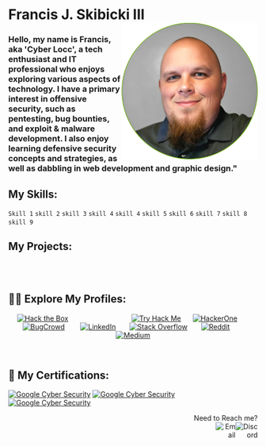 

# Francis J. Skibicki III <img alt="Picture of Me" width="275px" align="right"  src="https://github.com/CyberLocc/CyberLocc/blob/main/Francis-Skibicki-III.png?raw=true" />



### Hello, my name is Francis, aka 'Cyber Locc', a tech enthusiast and IT professional who enjoys exploring various aspects of technology. I have a primary interest in offensive security, such as pentesting, bug bounties, and exploit & malware development. I also enjoy learning defensive security concepts and strategies, as well as dabbling in web development and graphic design." 


## My Skills: 

`Skill 1` `skill 2` `skill 3` `skill 4` `skill 4` 
`skill 5` `skill 6` `skill 7` `skill 8` `skill 9`

## My Projects:
<br> <Br> 
## 👨‍💻 Explore My Profiles:<br>
<p align="center">
<a href="https://app.hackthebox.com/profile/1577673"><img alt="Hack the Box" width="10%" style="padding-right:100px;" src="https://cdn.simpleicons.org/hackthebox" /></a>
&nbsp;&nbsp;&nbsp;&nbsp;&nbsp;&nbsp;<a href="https://tryhackme.com/p/CyberLocc"><img alt="Try Hack Me" width="10%" src="https://cdn.simpleicons.org/tryhackme" /></a>
&nbsp;&nbsp;&nbsp;&nbsp;&nbsp;<a href="https://hackerone.com/cyberlocc?type=user"><img alt="HackerOne" width="10%" src="https://cdn.simpleicons.org/hackerone" /></a>
&nbsp;&nbsp;&nbsp;&nbsp;&nbsp;<a href="https://bugcrowd.com/CyberLocc"><img alt="BugCrowd" width="10%" src="https://cdn.simpleicons.org/bugcrowd" /></a>
&nbsp;&nbsp;&nbsp;&nbsp;&nbsp;&nbsp;&nbsp;<a href="https://www.linkedin.com/in/francisskibicki/"><img alt="LinkedIn" width="10%" src="https://cdn.simpleicons.org/linkedin" /></a>
&nbsp;&nbsp;&nbsp;&nbsp;&nbsp;&nbsp;<a href="https://stackoverflow.com/users/12873617/cyber-locc?tab=summary"><img alt="Stack Overflow" width="7%" src="https://cdn.simpleicons.org/stackoverflow" /></a>
&nbsp;&nbsp;&nbsp;&nbsp;&nbsp;&nbsp;<a href="https://www.reddit.com/user/Cyberlocc/"><img alt="Reddit" width="10%" src="https://cdn.simpleicons.org/reddit" /></a>
&nbsp;&nbsp;&nbsp;&nbsp;&nbsp;&nbsp;<a href="https://medium.com/@cyberlocc"><img alt="Medium" width="10%" src="https://cdn.simpleicons.org/medium" /></a>
</p>
<br>

## 📜 My Certifications: <br>
<a href="https://www.credly.com/badges/f98b9652-ee41-40b6-96a7-c1a581be9ed2/public_url"><img alt="Google Cyber Security" width="110px" src="https://images.credly.com/size/110x110/images/9180921d-4a13-429e-9357-6f9706a554f0/image.png" /></a>
<a href="https://www.credly.com/badges/361f56c5-1a08-4096-a942-280339967ea3/public_url"><img alt="Google Cyber Security" width="110px" src="https://images.credly.com/size/110x110/images/0bf0f2da-a699-4c82-82e2-56dcf1f2e1c7/image.png" /></a>
<a href="https://www.credly.com/badges/b4bbfaa4-c3ea-4643-bfe4-d41d9293f79b/public_url"><img alt="Google Cyber Security" width="110px" src="https://comptiacdn.azureedge.net/webcontent/images/default-source/siteicons/logosecurityplus.svg?sfvrsn=35a7d752_2" /></a>

<p align="right"> Need to Reach me? <br> <a href="discordapp.com/users/310633454712782848"><img alt="Discord" align="right" width="45px" src="https://cdn.simpleicons.org/discord" /></a>
<a href="mailto:someone@example.com"><img alt="Email" align="right" width="40px" src="https://cdn.simpleicons.org/microsoftoutlook" /></a>
</p> 


<!--
**CyberLocc/CyberLocc** is a ✨ _special_ ✨ repository because its `README.md` (this file) appears on your GitHub profile.
- 🔭 I’m currently working on ...
- 🌱 I’m currently learning ...
- 👯 I’m looking to collaborate on ...
- 🤔 I’m looking for help with ...
- 💬 Ask me about ...
- 📫 How to reach me: ...
- 😄 Pronouns: ...
- ⚡ Fun fact: ...
[twitter]: https://twitter.com/joshmadakor
[youtube]: https://www.youtube.com/c/joshmadakor
[instagram]: https://www.instagram.com/joshmadakor/
-->
